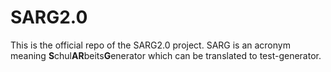 # SARG2.0
This is the official repo of the SARG2.0 project. SARG is an acronym meaning **S**chul**AR**beits**G**enerator which can be translated to test-generator.
